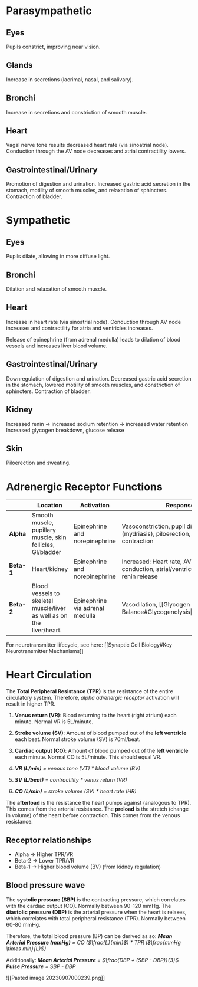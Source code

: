 # Parasympathetic
## Eyes
Pupils constrict, improving near vision.
## Glands
Increase in secretions (lacrimal, nasal, and salivary).
## Bronchi
Increase in secretions and constriction of smooth muscle.
## Heart
Vagal nerve tone results decreased heart rate (via sinoatrial node). Conduction through the AV node decreases and atrial contractility lowers.
## Gastrointestinal/Urinary
Promotion of digestion and urination. Increased gastric acid secretion in the stomach, motility of smooth muscles, and relaxation of sphincters. Contraction of bladder.
# Sympathetic
## Eyes
Pupils dilate, allowing in more diffuse light.
## Bronchi
Dilation and relaxation of smooth muscle.
## Heart
Increase in heart rate (via sinoatrial node). Conduction through AV node increases and contractility for atria and ventricles increases.

Release of epinephrine (from adrenal medulla) leads to dilation of blood vessels and increases liver blood volume.
## Gastrointestinal/Urinary
Downregulation of digestion and urination. Decreased gastric acid secretion in the stomach, lowered motility of smooth muscles, and constriction of sphincters. Contraction of bladder.
## Kidney
Increased renin → increased sodium retention → increased water retention
Increased glycogen breakdown, glucose release
## Skin
Piloerection and sweating.
# Adrenergic Receptor Functions
|            | Location                                                              | Activation                      | Response                                                                                 |
| ---------- | --------------------------------------------------------------------- | ------------------------------- | ---------------------------------------------------------------------------------------- |
| **Alpha**  | Smooth muscle, pupillary muscle, skin follicles, GI/bladder           | Epinephrine and norepinephrine  | Vasoconstriction, pupil dilation (mydriasis), piloerection, sphincter contraction        |
| **Beta-1** | Heart/kidney                                                          | Epinephrine and norepinephrine  | Increased: Heart rate, AV node conduction, atrial/ventricular contraction, renin release |
| **Beta-2** | Blood vessels to skeletal muscle/liver as well as on the liver/heart. | Epinephrine via adrenal medulla | Vasodilation, [[Glycogen and Fuel Balance#Glycogenolysis\|glycogenolysis]]               |

For neurotransmitter lifecycle, see here: [[Synaptic Cell Biology#Key Neurotransmitter Mechanisms]]
# Heart Circulation
The **Total Peripheral Resistance (TPR)** is the resistance of the entire circulatory system. Therefore, *alpha adrenergic receptor* activation will result in higher TPR. 

1. **Venus return (VR)**: Blood returning to the heart (right atrium) each minute. Normal VR is  5L/minute.
2. **Stroke volume (SV)**: Amount of blood pumped out of the **left ventricle** each beat. Normal stroke volume (SV) is 70ml/beat.
3. **Cardiac output (CO)**: Amount of blood pumped out of the **left ventricle** each minute. Normal CO is  5L/minute. This should equal VR.

1. ***VR (L/min)** = venous tone (VT) * blood volume (BV)*
2. ***SV (L/beat)** = contractility * venus return (VR)*
3. ***CO (L/min)** = stroke volume (SV) * heart rate (HR)*

The **afterload** is the resistance the heart pumps against (analogous to TPR). This comes from the arterial resistance.
The **preload** is the stretch (change in volume) of the heart before contraction. This comes from the venous resistance.
## Receptor relationships
- Alpha → Higher TPR/VR
- Beta-2 → Lower TPR/VR
- Beta-1 → Higher blood volume (BV) (from kidney regulation)
## Blood pressure wave
The **systolic pressure (SBP)** is the contracting pressure, which correlates with the cardiac output (CO). Normally between 90-120 mmHg. 
The **diastolic pressure (DBP)** is the arterial pressure when the heart is relaxes, which correlates with total peripheral resistance (TPR). Normally between 60-80 mmHg.

Therefore, the total blood pressure (BP) can be derived as so:
***Mean Arterial Pressure (mmHg)** = CO ($\frac{L}{min}$) * TPR ($\frac{mmHg \times min}{L}$)*

Additionally:
***Mean Arterial Pressure** = $\frac{DBP + (SBP - DBP)}{3}$*
***Pulse Pressure** = SBP - DBP*


![[Pasted image 20230907000239.png]]